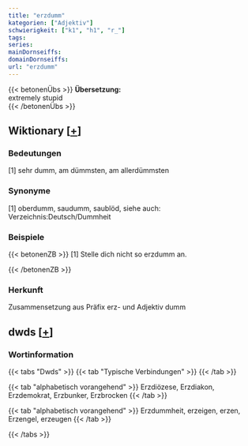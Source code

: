```yaml
---
title: "erzdumm"
kategorien: ["Adjektiv"]
schwierigkeit: ["k1", "h1", "r_"]
tags:
series:
mainDornseiffs:
domainDornseiffs:
url: "erzdumm"
---
```


{{< betonenÜbs >}}
**Übersetzung:**  
extremely stupid  
{{< /betonenÜbs >}}

## Wiktionary [[+](https://de.wiktionary.org/wiki/erzdumm)]

### Bedeutungen
[1] sehr dumm, am dümmsten, am allerdümmsten  

### Synonyme
[1] oberdumm, saudumm, saublöd, siehe auch: Verzeichnis:Deutsch/Dummheit  

### Beispiele
{{< betonenZB >}}
[1] Stelle dich nicht so erzdumm an.  

{{< /betonenZB >}}
### Herkunft
Zusammensetzung aus Präfix erz- und Adjektiv dumm  



## dwds [[+](https://www.dwds.de/wb/erzdumm)]

### Wortinformation
{{< tabs "Dwds" >}}
{{< tab "Typische Verbindungen" >}}
{{< /tab >}}

{{< tab "alphabetisch vorangehend" >}}
Erzdiözese, Erzdiakon, Erzdemokrat, Erzbunker, Erzbrocken
{{< /tab >}}

{{< tab "alphabetisch vorangehend" >}}
Erzdummheit, erzeigen, erzen, Erzengel, erzeugen
{{< /tab >}}

{{< /tabs >}}

